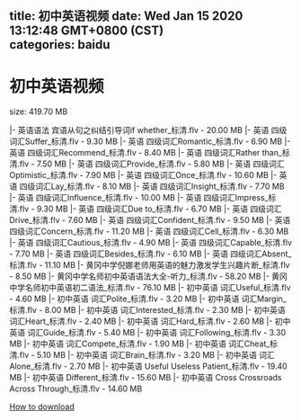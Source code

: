 
title: 初中英语视频
date: Wed Jan 15 2020 13:12:48 GMT+0800 (CST)    
categories: baidu
---

# 初中英语视频
size: 419.70 MB
 
 
|- 英语语法 宾语从句之纠结引导词if whether_标清.flv - 20.00 MB
|- 英语 四级词汇Suffer_标清.flv - 9.30 MB
|- 英语 四级词汇Romantic_标清.flv - 6.90 MB
|- 英语 四级词汇Recommend_标清.flv - 8.40 MB
|- 英语 四级词汇Rather than_标清.flv - 7.50 MB
|- 英语 四级词汇Provide_标清.flv - 5.80 MB
|- 英语 四级词汇Optimistic_标清.flv - 7.90 MB
|- 英语 四级词汇Once_标清.flv - 10.60 MB
|- 英语 四级词汇Lay_标清.flv - 8.10 MB
|- 英语 四级词汇Insight_标清.flv - 7.70 MB
|- 英语 四级词汇Influence_标清.flv - 10.00 MB
|- 英语 四级词汇Impress_标清.flv - 9.30 MB
|- 英语 四级词汇Due to_标清.flv - 6.70 MB
|- 英语 四级词汇Drive_标清.flv - 7.60 MB
|- 英语 四级词汇Confident_标清.flv - 9.50 MB
|- 英语 四级词汇Concern_标清.flv - 11.20 MB
|- 英语 四级词汇Cell_标清.flv - 6.30 MB
|- 英语 四级词汇Cautious_标清.flv - 4.90 MB
|- 英语 四级词汇Capable_标清.flv - 7.70 MB
|- 英语 四级词汇Besides_标清.flv - 6.10 MB
|- 英语 四级词汇Absent_标清.flv - 11.10 MB
|- 黄冈中学倪娜老师用英语的魅力激发学生兴趣片断_标清.flv - 8.50 MB
|- 黄冈中学名师初中英语语法大全-听力_标清.flv - 58.20 MB
|- 黄冈中学名师初中英语初二语法_标清.flv - 76.10 MB
|- 初中英语 词汇Useful_标清.flv - 4.60 MB
|- 初中英语 词汇Polite_标清.flv - 3.20 MB
|- 初中英语 词汇Margin_标清.flv - 8.00 MB
|- 初中英语 词汇Interested_标清.flv - 2.30 MB
|- 初中英语 词汇Heart_标清.flv - 2.40 MB
|- 初中英语 词汇Hard_标清.flv - 2.60 MB
|- 初中英语 词汇Guide_标清.flv - 5.40 MB
|- 初中英语 词汇Following_标清.flv - 3.30 MB
|- 初中英语 词汇Compete_标清.flv - 1.90 MB
|- 初中英语 词汇Cheat_标清.flv - 5.10 MB
|- 初中英语 词汇Brain_标清.flv - 3.20 MB
|- 初中英语 词汇Alone_标清.flv - 2.70 MB
|- 初中英语 Useful Useless Patient_标清.flv - 19.40 MB
|- 初中英语 Different_标清.flv - 15.60 MB
|- 初中英语 Cross Crossroads Across Through_标清.flv - 14.60 MB

[How to download](https://bpcam.bemobtrk.com/go/2ceec3aa-1ca2-46d6-b9ff-aaa5c184517c?jno=184)